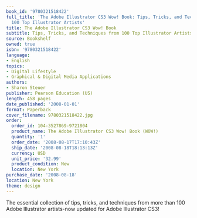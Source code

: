 ```yaml
---
book_id: '9780321518422'
full_title: 'The Adobe Illustrator CS3 Wow! Book: Tips, Tricks, and Techniques from
  100 Top Illustrator Artists'
title: The Adobe Illustrator CS3 Wow! Book
subtitle: Tips, Tricks, and Techniques from 100 Top Illustrator Artists
source: Bookshelf
owned: true
isbn: '9780321518422'
language:
- English
topics:
- Digital Lifestyle
- Graphical & Digital Media Applications
authors:
- Sharon Steuer
publisher: Pearson Education (US)
length: 458 pages
date_published: '2008-01-01'
format: Paperback
cover_filename: 9780321518422.jpg
order:
  order_id: 104-3527869-9721804
  product_name: The Adobe Illustrator CS3 Wow! Book (WOW!)
  quantity: '1'
  order_date: '2008-08-17T17:10:43Z'
  ship_date: '2008-08-18T18:13:13Z'
  currency: USD
  unit_price: '32.99'
  product_condition: New
  location: New York
purchase_date: '2008-08-18'
location: New York
theme: design
---
```

The essential collection of tips, tricks, and techniques from more than 100 Adobe Illustrator artists-now updated for Adobe Illustrator CS3!
